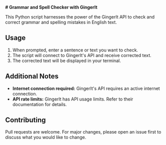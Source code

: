  **# Grammar and Spell Checker with GingerIt**

This Python script harnesses the power of the GingerIt API to check and correct grammar and spelling mistakes in English text.

## Usage

1. When prompted, enter a sentence or text you want to check.
2. The script will connect to GingerIt's API and receive corrected text.
3. The corrected text will be displayed in your terminal.

## Additional Notes

- **Internet connection required:** GingerIt's API requires an active internet connection.
- **API rate limits:** GingerIt has API usage limits. Refer to their documentation for details.

## Contributing

Pull requests are welcome. For major changes, please open an issue first to discuss what you would like to change.
